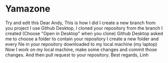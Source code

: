 # Yamazone
Try and edit this
 Dear Andy,
 This is how I did
 I create a new branch from you project
 I use Github Desktop, I cloned your repository from the branch I created (Choose "Open in Desktop" when you clone)
 Github Desktop asked me to choose a folder to contain your repository
 I create a new folder and every file in your repository downloaded to my local machine (my laptop)
 Now I work on my local machine, make some changes and commit those changes. And then pull request to your repository.
 Best regards,
 Linh
